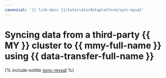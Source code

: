```yaml
---
canonical: '{{ link-docs }}/tutorials/dataplatform/sync-mysql'
---
```


# Syncing data from a third-party {{ MY }} cluster to {{ mmy-full-name }} using {{ data-transfer-full-name }}


{% include notitle [sync-mysql](../../_tutorials/dataplatform/sync-mysql.md) %}
